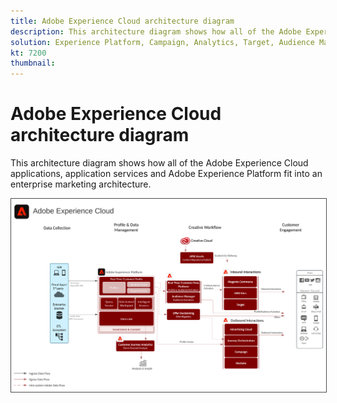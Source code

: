 ```yaml
---
title: Adobe Experience Cloud architecture diagram
description: This architecture diagram shows how all of the Adobe Experience Cloud applications, application services and Adobe Experience Platform fit into an enterprise marketing architecture.
solution: Experience Platform, Campaign, Analytics, Target, Audience Manager, Magento, Marketo, Advertising Cloud, Experience Manager Sites, Experience Manager Assets, Data Collection, Customer Journey Analytics, Journey Orchestration, Offer Decisioning, Real-time Customer Data Platform
kt: 7200
thumbnail: 
---
```


# Adobe Experience Cloud architecture diagram

This architecture diagram shows how all of the Adobe Experience Cloud applications, application services and Adobe Experience Platform fit into an enterprise marketing architecture.

<img src="assets/AEC.svg" alt="Experience Cloud" style="border:1px solid #4a4a4a"/>